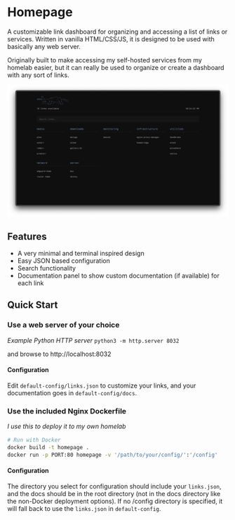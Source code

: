 # Homepage

A customizable link dashboard for organizing and accessing a list of links or services. Written in vanilla HTML/CSS/JS, it is designed to be used with basically any web server.

Originally built to make accessing my self-hosted services from my homelab easier, but it can really be used to organize or create a dashboard with any sort of links.

![](assets/screenshot.png)

## Features

-  A very minimal and terminal inspired design
-  Easy JSON based configuration
-  Search functionality
-  Documentation panel to show custom documentation (if available) for each link

## Quick Start

### Use a web server of your choice

*Example Python HTTP server*
`python3 -m http.server 8032`

and browse to http://localhost:8032

#### Configuration

Edit `default-config/links.json` to customize your links, and your documentation goes in `default-config/docs`.

### Use the included Nginx Dockerfile

*I use this to deploy it to my own homelab*

```bash
# Run with Docker
docker build -t homepage .
docker run -p PORT:80 homepage -v '/path/to/your/config/':'/config'
```

#### Configuration

The directory you select for configuration should include your `links.json`, and the docs should be in the root directory (not in the docs directory like the non-Docker deployment options). If no /config directory is specified, it will fall back to use the `links.json` in `default-config`.
